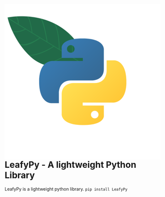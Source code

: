 <img src="./img/logo.png"
     alt="Logo"
     style="float: left; margin-right: 10px;" />
# LeafyPy - A lightweight Python Library
LeafyPy is a lightweight python library.
```pip install LeafyPy```
